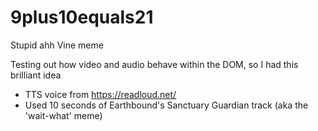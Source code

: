 # 9plus10equals21
Stupid ahh Vine meme

Testing out how video and audio behave within the DOM, so I had this brilliant idea <br>

+ TTS voice from https://readloud.net/ <br>
+ Used 10 seconds of Earthbound's Sanctuary Guardian track (aka the 'wait-what' meme)
